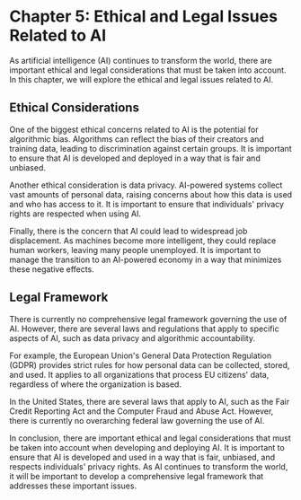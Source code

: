 Chapter 5: Ethical and Legal Issues Related to AI
=================================================

As artificial intelligence (AI) continues to transform the world, there are important ethical and legal considerations that must be taken into account. In this chapter, we will explore the ethical and legal issues related to AI.

Ethical Considerations
----------------------

One of the biggest ethical concerns related to AI is the potential for algorithmic bias. Algorithms can reflect the bias of their creators and training data, leading to discrimination against certain groups. It is important to ensure that AI is developed and deployed in a way that is fair and unbiased.

Another ethical consideration is data privacy. AI-powered systems collect vast amounts of personal data, raising concerns about how this data is used and who has access to it. It is important to ensure that individuals' privacy rights are respected when using AI.

Finally, there is the concern that AI could lead to widespread job displacement. As machines become more intelligent, they could replace human workers, leaving many people unemployed. It is important to manage the transition to an AI-powered economy in a way that minimizes these negative effects.

Legal Framework
---------------

There is currently no comprehensive legal framework governing the use of AI. However, there are several laws and regulations that apply to specific aspects of AI, such as data privacy and algorithmic accountability.

For example, the European Union's General Data Protection Regulation (GDPR) provides strict rules for how personal data can be collected, stored, and used. It applies to all organizations that process EU citizens' data, regardless of where the organization is based.

In the United States, there are several laws that apply to AI, such as the Fair Credit Reporting Act and the Computer Fraud and Abuse Act. However, there is currently no overarching federal law governing the use of AI.

In conclusion, there are important ethical and legal considerations that must be taken into account when developing and deploying AI. It is important to ensure that AI is developed and used in a way that is fair, unbiased, and respects individuals' privacy rights. As AI continues to transform the world, it will be important to develop a comprehensive legal framework that addresses these important issues.
